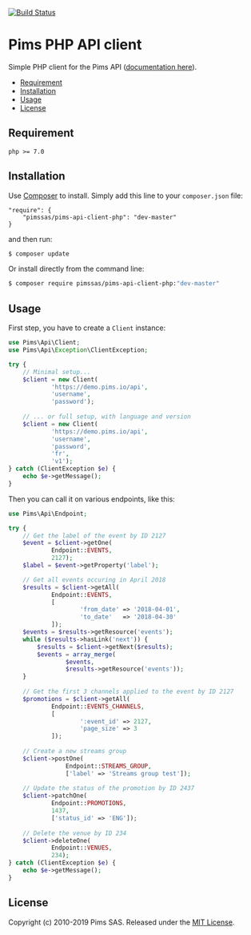 
[![Build Status](https://travis-ci.org/pimssas/pims-api-client-php.svg?branch=master)](https://travis-ci.org/pimssas/pims-api-client-php)  
  
Pims PHP API client  
=========================  
  
Simple PHP client for the Pims API ([documentation here](http://api.pims.io)).  
  
* [Requirement](#requirement)    
* [Installation](#installation)
* [Usage](#usage)
* [License](#license)


Requirement
-----

```
php >= 7.0
```


Installation
-----

Use [Composer](https://getcomposer.org/) to install. Simply add this line to your `composer.json` file:
```
"require": {
	"pimssas/pims-api-client-php": "dev-master"
}
```
and then run:
```bash
$ composer update 
```

Or install directly from the command line:  
```bash
$ composer require pimssas/pims-api-client-php:"dev-master"
```


Usage
-----

First step, you have to create a `Client` instance:
```php
use Pims\Api\Client;
use Pims\Api\Exception\ClientException;

try {
	// Minimal setup...
	$client = new Client(
			'https://demo.pims.io/api',
			'username',
			'password');
    
	// ... or full setup, with language and version
	$client = new Client(
			'https://demo.pims.io/api',
			'username',
			'password',
			'fr',
			'v1');
} catch (ClientException $e) {
	echo $e->getMessage();
}
```

Then you can call it on various endpoints, like this:
```php
use Pims\Api\Endpoint;

try {
	// Get the label of the event by ID 2127
	$event = $client->getOne(
			Endpoint::EVENTS,
			2127);
	$label = $event->getProperty('label');

	// Get all events occuring in April 2018
	$results = $client->getAll(
			Endpoint::EVENTS,
			[
					'from_date'	=> '2018-04-01',
					'to_date' 	=> '2018-04-30'
			]);
	$events = $results->getResource('events');
	while ($results->hasLink('next')) {
		$results = $client->getNext($results);
		$events = array_merge(
				$events,
				$results->getResource('events'));
	}
    
	// Get the first 3 channels applied to the event by ID 2127
	$promotions = $client->getAll(
			Endpoint::EVENTS_CHANNELS,
			[
					':event_id'	=> 2127, 
					'page_size'	=> 3
			]);
    
	// Create a new streams group
	$client->postOne(
				Endpoint::STREAMS_GROUP,
				['label' => 'Streams group test']);
           		
	// Update the status of the promotion by ID 2437
	$client->patchOne(
			Endpoint::PROMOTIONS,
			1437,
			['status_id' => 'ENG']);
    
	// Delete the venue by ID 234
	$client->deleteOne(
			Endpoint::VENUES,
			234);
} catch (ClientException $e) {
	echo $e->getMessage();
}
```

License
-------

Copyright (c) 2010-2019 Pims SAS.
Released under the [MIT License](https://github.com/pimssas/pims-api-client-php/blob/master/LICENSE).
